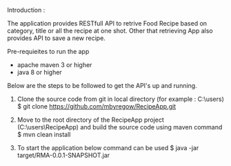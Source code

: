 Introduction :

The application provides RESTfull API to retrive Food Recipe based on category, title or all the recipe at one shot.
Other that retrieving App also provides API to save a new recipe.

Pre-requieites to run the app
- apache maven 3 or higher
- java 8 or higher

Below are the steps to be followed to get the API's up and running.

1.	Clone the source code from git in local directory (for example : C:\users)
$ git clone https://github.com/mbyregow/RecipeApp.git

2.	Move to the root directory of the RecipeApp project (C:\users\RecipeApp) and build the source code using maven command
$ mvn clean install

3.	To start the application below command can be used
$ java -jar target/RMA-0.0.1-SNAPSHOT.jar

